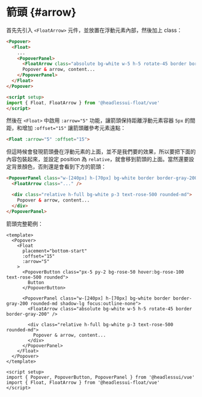 # 箭頭 {#arrow}

首先先引入 `<FloatArrow>` 元件，並放置在浮動元素內部，然後加上 class：

```html {5,12}
<Popover>
  <Float>
    ...
    <PopoverPanel>
      <FloatArrow class="absolute bg-white w-5 h-5 rotate-45 border border-gray-200" />
      Popover & arrow, content...
    </PopoverPanel>
  </Float>
</Popover>

<script setup>
import { Float, FloatArrow } from '@headlessui-float/vue'
</script>
```

然後在 `<Float>` 中啟用 `:arrow="5"` 功能，讓箭頭保持距離浮動元素容器 `5px` 的間距，和增加 `:offset="15"` 讓箭頭離參考元素遠點：

```html
<Float :arrow="5" :offset="15">
```

但這時候會發現箭頭疊在浮動元素的上面，並不是我們要的效果，所以要把下面的內容包裝起來，並設定 position 為 `relative`，就會移到箭頭的上面。當然還要設定背景顏色，否則還是會看到下方的箭頭：

```html {1,4-6}
<PopoverPanel class="w-[240px] h-[70px] bg-white border border-gray-200 rounded-md shadow-lg focus:outline-none">
  <FloatArrow class="..." />

  <div class="relative h-full bg-white p-3 text-rose-500 rounded-md">
    Popover & arrow, content...
  </div>
</PopoverPanel>
```

箭頭完整範例：

```vue
<template>
  <Popover>
    <Float
      placement="bottom-start"
      :offset="15"
      :arrow="5"
    >
      <PopoverButton class="px-5 py-2 bg-rose-50 hover:bg-rose-100 text-rose-500 rounded">
        Button
      </PopoverButton>

      <PopoverPanel class="w-[240px] h-[70px] bg-white border border-gray-200 rounded-md shadow-lg focus:outline-none">
        <FloatArrow class="absolute bg-white w-5 h-5 rotate-45 border border-gray-200" />

        <div class="relative h-full bg-white p-3 text-rose-500 rounded-md">
          Popover & arrow, content...
        </div>
      </PopoverPanel>
    </Float>
  </Popover>
</template>

<script setup>
import { Popover, PopoverButton, PopoverPanel } from '@headlessui/vue'
import { Float, FloatArrow } from '@headlessui-float/vue'
</script>
```
